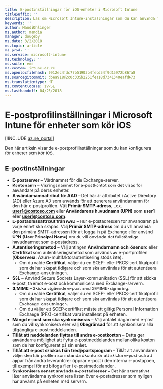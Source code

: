 ```yaml
---
title: E-postinställningar för iOS-enheter i Microsoft Intune
titleSuffix: ''
description: Läs om Microsoft Intune-inställningar som du kan använda för att konfigurera e-postinställningar på enheter som kör iOS.
keywords: ''
author: MandiOhlinger
ms.author: mandia
manager: dougeby
ms.date: 3/2/2018
ms.topic: article
ms.prod: ''
ms.service: microsoft-intune
ms.technology: ''
ms.suite: ems
ms.custom: intune-azure
ms.openlocfilehash: 0912ec4fdc77b51903b4febd54f9d16972b867a8
ms.sourcegitcommit: dbea918d2c0c335b2251fea18d7341340eafd673
ms.translationtype: HT
ms.contentlocale: sv-SE
ms.lasthandoff: 04/26/2018
---
```

# <a name="email-profile-settings-in-microsoft-intune-for-devices-running-ios"></a>E-postprofilinställningar i Microsoft Intune för enheter som kör iOS 

[!INCLUDE [azure_portal](./includes/azure_portal.md)]

Den här artikeln visar de e-postprofilinställningar som du kan konfigurera för enheter som kör iOS.

## <a name="email-settings"></a>E-postinställningar

- **E-postserver** – Värdnamnet för din Exchange-server.
- **Kontonamn** – Visningsnamnet för e-postkontot som det visas för användare på deras enheter.
- **Användarnamnattribut för AAD** – Det här är attributet i Active Directory (AD) eller Azure AD som används för att generera användarnamn för den här e-postprofilen. Välj **Primär SMTP-adress**, t.ex. **user1@contoso.com** eller **Användarens huvudnamn (UPN)** som **user1** eller **user1@contoso.com**.
- **E-postadressattribut från AAD** – Hur e-postadressen för användaren på varje enhet ska skapas. Välj **Primär SMTP-adress** om du vill använda den primära SMTP-adressen för att logga in på Exchange eller använd **UPN (User Principal Name)** om du vill använda det fullständiga huvudnamnet som e-postadress.
- **Autentiseringsmetod** – Välj antingen **Användarnamn och lösenord** eller **Certifikat** som autentiseringsmetod som används av e-postprofilen (**Observera**: Azure-multifaktorautentisering stöds inte).
    - Om du valde **Certifikat**, väljer du en SCEP- eller PKCS-certifikatprofil som du har skapat tidigare och som ska användas för att autentisera Exchange-anslutningen.
- **SSL** – Använd Secure Sockets Layer-kommunikation (SSL) för att skicka e-post, ta emot e-post och kommunicera med Exchange-servern.
- **S/MIME** – Skicka utgående e-post med S/MIME-signering.
    - Om du valde **Certifikat**, väljer du en SCEP- eller PKCS-certifikatprofil som du har skapat tidigare och som ska användas för att autentisera Exchange-anslutningen.
    - Om du väljer ett SCEP-certifikat måste ett giltigt Personal Information Exchange (PFX)-certifikat vara installerat på enheten.
- **Mängd e-post som ska synkroniseras** – Välj antalet dagar med e-post som du vill synkronisera eller välj **Obegränsad** för att synkronisera alla tillgängliga e-postmeddelanden.
- **Tillåt att meddelanden flyttas till andra e-postkonton** – Detta ger användarna möjlighet att flytta e-postmeddelanden mellan olika konton som de har konfigurerat på sin enhet.
- **Tillåt att e-post skickas från tredjepartsprogram** – Tillåt att användaren väljer den här profilen som standardkonto för att skicka e-post och att appar från andra leverantörer öppnar e-post i den interna e-postappen, till exempel för att bifoga filer i e-postmeddelanden.
- **Synkronisera senast använda e-postadresser** – Det här alternativet låter användarna synkronisera listan över e-postadresser som nyligen har använts på enheten med servern.
